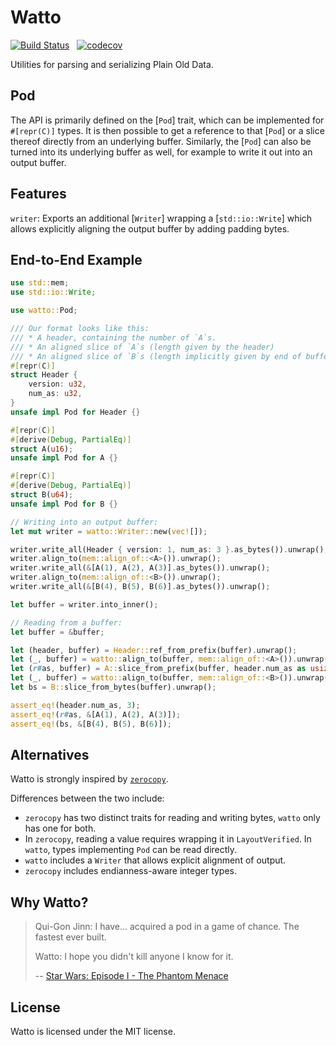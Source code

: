 # Watto

[![Build Status](https://github.com/getsentry/watto/workflows/CI/badge.svg)](https://github.com/getsentry/watto/actions?workflow=CI)
<a href="https://crates.io/crates/watto"><img src="https://img.shields.io/crates/v/watto.svg" alt=""></a>
<a href="https://github.com/getsentry/watto/blob/master/LICENSE"><img src="https://img.shields.io/crates/l/watto.svg" alt=""></a>
[![codecov](https://codecov.io/gh/getsentry/watto/branch/master/graph/badge.svg?token=R22XLVB7KP)](https://codecov.io/gh/getsentry/watto)

Utilities for parsing and serializing Plain Old Data.

## Pod

The API is primarily defined on the [`Pod`] trait, which can be implemented
for `#[repr(C)]` types. It is then possible to get a reference to that [`Pod`]
or a slice thereof directly from an underlying buffer.
Similarly, the [`Pod`] can also be turned into its underlying buffer as well,
for example to write it out into an output buffer.

## Features

`writer`: Exports an additional [`Writer`] wrapping a [`std::io::Write`]
which allows explicitly aligning the output buffer by adding padding bytes.

## End-to-End Example

```rust
use std::mem;
use std::io::Write;

use watto::Pod;

/// Our format looks like this:
/// * A header, containing the number of `A`s.
/// * An aligned slice of `A`s (length given by the header)
/// * An aligned slice of `B`s (length implicitly given by end of buffer)
#[repr(C)]
struct Header {
    version: u32,
    num_as: u32,
}
unsafe impl Pod for Header {}

#[repr(C)]
#[derive(Debug, PartialEq)]
struct A(u16);
unsafe impl Pod for A {}

#[repr(C)]
#[derive(Debug, PartialEq)]
struct B(u64);
unsafe impl Pod for B {}

// Writing into an output buffer:
let mut writer = watto::Writer::new(vec![]);

writer.write_all(Header { version: 1, num_as: 3 }.as_bytes()).unwrap();
writer.align_to(mem::align_of::<A>()).unwrap();
writer.write_all(&[A(1), A(2), A(3)].as_bytes()).unwrap();
writer.align_to(mem::align_of::<B>()).unwrap();
writer.write_all(&[B(4), B(5), B(6)].as_bytes()).unwrap();

let buffer = writer.into_inner();

// Reading from a buffer:
let buffer = &buffer;

let (header, buffer) = Header::ref_from_prefix(buffer).unwrap();
let (_, buffer) = watto::align_to(buffer, mem::align_of::<A>()).unwrap();
let (r#as, buffer) = A::slice_from_prefix(buffer, header.num_as as usize).unwrap();
let (_, buffer) = watto::align_to(buffer, mem::align_of::<B>()).unwrap();
let bs = B::slice_from_bytes(buffer).unwrap();

assert_eq!(header.num_as, 3);
assert_eq!(r#as, &[A(1), A(2), A(3)]);
assert_eq!(bs, &[B(4), B(5), B(6)]);
```

## Alternatives
Watto is strongly inspired by [`zerocopy`](https://docs.rs/zerocopy/0.6.1/zerocopy/).

Differences between the two include:

* `zerocopy` has two distinct traits for reading and writing bytes, `watto` only has one for both.
* In  `zerocopy`, reading a value requires wrapping it in `LayoutVerified`. In `watto`, types implementing
  `Pod` can be read directly.
* `watto` includes a `Writer` that allows explicit alignment of output.
* `zerocopy` includes endianness-aware integer types.
## Why Watto?

> Qui-Gon Jinn: I have... acquired a pod in a game of chance. The fastest ever built.
>
> Watto: I hope you didn't kill anyone I know for it.
>
> -- [Star Wars: Episode I - The Phantom Menace](https://www.imdb.com/title/tt0120915/quotes/qt0270694)

## License

Watto is licensed under the MIT license.
